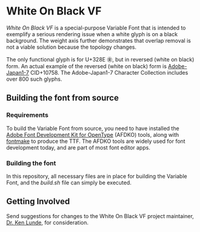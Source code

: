 # White On Black VF

*White On Black VF* is a special-purpose Variable Font that is intended to exemplify a serious rendering issue when a white glyph is on a black background. The weight axis further demonstrates that overlap removal is not a viable solution because the topology changes.

The only functional glyph is for U+328E &#x328E;, but in reversed (white on black) form. An actual example of the reversed (white on black) form is [Adobe-Japan1-7](https://github.com/adobe-type-tools/Adobe-Japan1/) CID+10758. The Adobe-Japan1-7 Character Collection includes over 800 such glyphs.

## Building the font from source

### Requirements

To build the Variable Font from source, you need to have installed the [Adobe Font Development Kit for OpenType](https://github.com/adobe-type-tools/afdko/) (AFDKO) tools, along with [fontmake](https://github.com/googlefonts/fontmake) to produce the TTF. The AFDKO tools are widely used for font development today, and are part of most font editor apps.

### Building the font

In this repository, all necessary files are in place for building the Variable Font, and the *build.sh* file can simply be executed.

## Getting Involved

Send suggestions for changes to the White On Black VF project maintainer, [Dr. Ken Lunde](mailto:lunde@adobe.com?subject=[GitHub]%20White%20On%20Black%20VF), for consideration.
